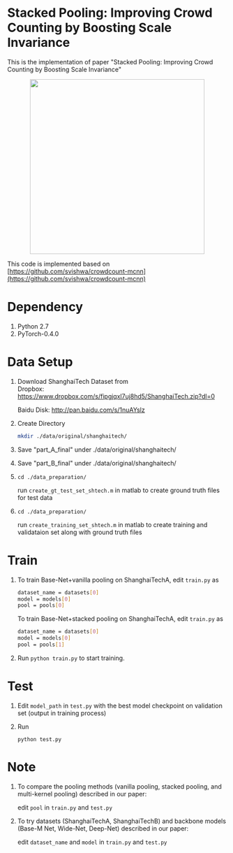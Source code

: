 # Stacked Pooling: Improving Crowd Counting by Boosting Scale Invariance

This is the implementation of paper "Stacked Pooling: Improving Crowd Counting by Boosting Scale Invariance"

<p align="center">
   <img src="https://github.com/siyuhuang/crowdcount-stackpool/blob/master/thumbnails/stackpool.jpg" width="400">
</p>

This code is implemented based on [https://github.com/svishwa/crowdcount-mcnn](https://github.com/svishwa/crowdcount-mcnn)

# Dependency
1. Python 2.7
2. PyTorch-0.4.0

# Data Setup
1. Download ShanghaiTech Dataset from   
   Dropbox:   https://www.dropbox.com/s/fipgjqxl7uj8hd5/ShanghaiTech.zip?dl=0
   
   Baidu Disk: http://pan.baidu.com/s/1nuAYslz
2. Create Directory 
   ```bash
   mkdir ./data/original/shanghaitech/  
   ```
3. Save "part_A_final" under ./data/original/shanghaitech/
4. Save "part_B_final" under ./data/original/shanghaitech/
5. `cd ./data_preparation/`

   run `create_gt_test_set_shtech.m` in matlab to create ground truth files for test data
6. `cd ./data_preparation/`

   run `create_training_set_shtech.m` in matlab to create training and validataion set along with ground truth files

# Train
1. To train Base-Net+vanilla pooling on ShanghaiTechA, edit `train.py` as
   ```bash
   dataset_name = datasets[0]   
   model = models[0]         
   pool = pools[0] 
   ```
   
   To train Base-Net+stacked pooling on ShanghaiTechA, edit `train.py` as
   ```bash
   dataset_name = datasets[0]   
   model = models[0]         
   pool = pools[1] 
   ```
   
2. Run `python train.py` to start training. 

# Test
1. Edit `model_path` in `test.py` with the best model checkpoint on validation set (output in training process)  
2. Run

     `python test.py`

# Note
1. To compare the pooling methods (vanilla pooling, stacked pooling, and multi-kernel pooling) described in our paper:

     edit `pool` in `train.py` and `test.py`

2. To try datasets (ShanghaiTechA, ShanghaiTechB) and backbone models (Base-M Net, Wide-Net, Deep-Net) described in our paper:

     edit `dataset_name` and `model` in `train.py` and `test.py`



